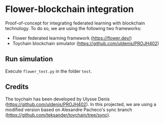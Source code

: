 # Flower-blockchain integration

Proof-of-concept for integrating federated learning with blockchain technology. To do so, we are using the following two frameworks:

- Flower federated learning framework (https://flower.dev/)
- Toychain blockchain simulator (https://github.com/uldenis/PROJH402)

## Run simulation

Execute `flower_test.py` in the folder `test`.

## Credits

The toychain has been developed by Ulysse Denis (https://github.com/uldenis/PROJH402). In this projected, we are using a modified version based on Alexandre Pacheco's sync branch (https://github.com/teksander/toychain/tree/sync).
